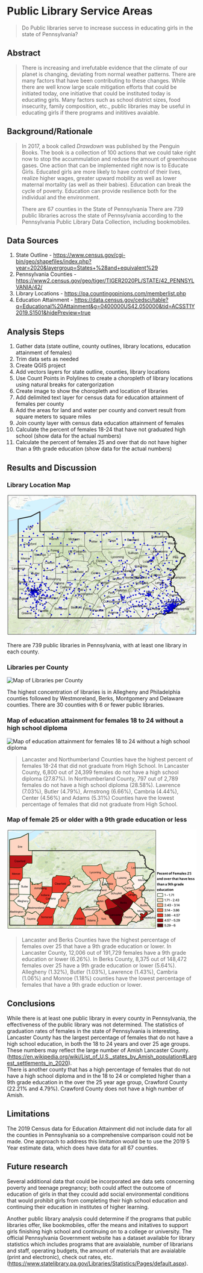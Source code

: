 # **Public Library Service Areas** 
> Do Public libraries serve to increase success in educating girls in the state of Pennsylvania?
>
## **Abstract**
>There is increasing and irrefutable evidence that the climate of our planet is changing, deviating from normal weather patterns.  There are many factors that have been contributing to these changes.  While there are well know large scale mitigation efforts that could be initiated today, one initiative that could be instituted today is educating girls.  Many factors such as school district sizes, food insecurity, family composition, etc., public libraries may be useful in educating girls if there programs and inititives avaiable.

## **Background/Rationale**
> In 2017, a book called *Drawdown* was published by the Penguin Books.  The book is a collection of 100 actions that we could take right now to stop the accummulation and reduse the amount of greenhouse gases.  One action that can be implemented right now is to Educate Girls.  Educated girls are more likely to have control of their lives, realize higher wages, greater upward mobility as well as lower maternal mortality (as well as their babies).  Education can break the cycle of poverty.  Education can provide resilience both for the individual and the environment.
>
> There are 67 counties in the State of Pennsylvania
> There are 739 public libraries across the state of Pennsylvania according to the Pennsylvania Public Library Data Collection, including bookmobiles.
>
## **Data Sources**
1. State Outline - https://www.census.gov/cgi-bin/geo/shapefiles/index.php?year=2020&layergroup=States+%28and+equivalent%29
1. Pennsylvania Counties - https://www2.census.gov/geo/tiger/TIGER2020PL/STATE/42_PENNSYLVANIA/42/
1. Library Locations - https://pa.countingopinions.com/memberlist.php
1. Education Attainment - https://data.census.gov/cedsci/table?q=Educational%20Attainment&g=0400000US42.050000&tid=ACSST1Y2019.S1501&hidePreview=true
>
## **Analysis Steps**
>
1. Gather data (state outline, county outlines, library locations, education attainment of females)
1. Trim data sets as needed
1. Create QGIS project 
1. Add vectors layers for state outline, counties, library locations
1. Use Count Points in Polylines to create a choropleth of library locations using natural breaks for catergorization
1. Create image to show the choropleth and location of libraries
1. Add delimited text layer for census data for education attainment of females per county
1. Add the areas for land and water per county and convert result from square meters to square miles
1. Join county layer with census data education attainment of females
1. Calculate the percent of females 18-24 that have not graduated high school (show data for the actual numbers)
1. Calculate the percent of females 25 and over that do not have higher than a 9th grade education (show data for the actual numbers)
>
## **Results and Discussion**
>
### Library Location Map
![Map Showing the location of libraries in each county](/images/libraries_as_points.jpg)
>
There are 739 public libraries in Pennsylvania, with at least one library in each county.
>
>
>
### Libraries per County
![Map of Libraries per County](/images/Libraries_per_County.png "Map of Libraries per County")
>
The highest concentration of libraries is in Allegheny and Philadelphia counties followed by Westmoreland, Berks, Montgomery and Delaware counties.  There are 30 counties with 6 or fewer public libraries.
>
>
>
### Map of education attainment for females 18 to 24 without a high school diploma
![Map of education attainment for females 18 to 24 without a high school diploma](/images/per_18_24_noHS.png)
>
>Lancaster and Northumberland Counties have the highest percent of females 18-24 that did not graduate from High School.  In Lancaster County, 6,800 out of 24,399 females do not have a high school diploma (27.87%).  In Northumberland County, 797 out of 2,789 females do not have a high school diploma (28.58%). Lawrence (7.03%), Butler (4.79%), Armstrong (6.66%), Cambria (4.44%), Center (4.56%) and Adams (5.31%) Counties have the lowest percentage of females that did not graduate from High School.
>
>
>
### Map of female 25 or older with a 9th grade education or less
![Map of female 25 or older with a 9th grade education or less](/images/per_25_9grade.png)
>
>Lancaster and Berks Counties have the highest percentage of females over 25 that have a 9th grade education or lower. In Lancaster County, 12,006 out of 191,729 females have a 9th grade education or lower (6.26%).  In Berks County, 8,375 out of 148,472 females over 25 have a 9th grade education or lower (5.64%).  Allegheny (1.32%), Butler (1.03%), Lawrence (1.43%), Cambria (1.06%) and Monroe (1.18%) counties have the lowest percentage of females that have a 9th grade eduction or lower.
>
>
## **Conclusions**
>
While there is at least one public library in every county in Pennsylvania, the effectiveness of the public library was not determined.  The statistics of graduation rates of females in the state of Pennsylvania is interesting. Lancaster County has the largest percentage of females that do not have a high school education, in both the 18 to 24 years and over 25 age groups.  These numbers may reflect the large number of Amish Lancaster County. 
(https://en.wikipedia.org/wiki/List_of_U.S._states_by_Amish_population#Largest_settlements_in_2020).  
There is another county that has a high percentage of females that do not have a high school diploma and in the 18 to 24 or completed higher than a 9th grade education in the over the 25 year age group, Crawford County (22.21% and 4.79%).  Crawford County does not have a high number of Amish.
>
## **Limitations**
>
The 2019 Census data for Education Attainment did not include data for all the counties in Pennsylvania so a comprehensive comparison could not be made.  One approach to address this limitation would be to use the 2019 5 Year estimate data, which does have data for all 67 counties.
>
## **Future research**
>
Several additional data that could be incorporated are data sets concerning poverty and teenage pregnancy; both could affect the outcome of education of girls in that they ccould add social environmental conditions that would prohibit girls from completing their high school education and continuing their education in institutes of higher learning.
>
Another public library analysis could determine if the programs that public libraries offer, like bookmobiles, offer the means and initatives to support girls finishing high school and continuing on to a college or university.  The official Pennsylvania Government website has a dataset available for library statistics which includes programs that are avaialable, number of librarians and staff, operating budgets, the amount of materials that are avaialable (print and electronic), check out rates, etc. 
(https://www.statelibrary.pa.gov/Libraries/Statistics/Pages/default.aspx).
